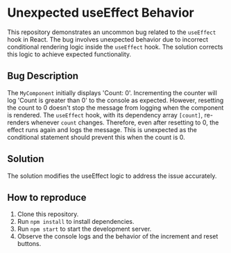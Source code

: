 # Unexpected useEffect Behavior

This repository demonstrates an uncommon bug related to the `useEffect` hook in React.  The bug involves unexpected behavior due to incorrect conditional rendering logic inside the `useEffect` hook. The solution corrects this logic to achieve expected functionality.

## Bug Description

The `MyComponent` initially displays 'Count: 0'. Incrementing the counter will log 'Count is greater than 0' to the console as expected. However, resetting the count to 0 doesn't stop the message from logging when the component is rendered.  The `useEffect` hook, with its dependency array `[count]`, re-renders whenever `count` changes. Therefore, even after resetting to 0, the effect runs again and logs the message. This is unexpected as the conditional statement should prevent this when the count is 0.

## Solution

The solution modifies the useEffect logic to address the issue accurately.

## How to reproduce

1. Clone this repository.
2. Run `npm install` to install dependencies.
3. Run `npm start` to start the development server.
4. Observe the console logs and the behavior of the increment and reset buttons.